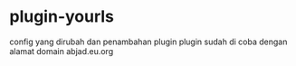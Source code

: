 # plugin-yourls
config yang dirubah dan penambahan plugin
plugin sudah di coba dengan alamat domain abjad.eu.org
